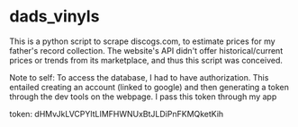 # dads_vinyls

This is a python script to scrape discogs.com, to estimate prices for my father's record collection. The website's API didn't offer historical/current prices or trends from its marketplace, and thus this script was conceived.

Note to self:
To access the database, I had to have authorization. 
This entailed creating an account (linked to google) and then generating a token through the dev tools on the webpage.
I pass this token through my app

token:
dHMvJkLVCPYltLIMFHWNUxBtJLDiPnFKMQketKih

